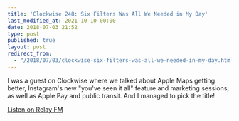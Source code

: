 ```yaml
---
title: 'Clockwise 248: Six Filters Was All We Needed in My Day'
last_modified_at: 2021-10-10 00:00
date: 2018-07-03 21:52
type: post
published: true
layout: post
redirect_from:
  - "/2018/07/03/clockwise-six-filters-was-all-we-needed-in-my-day.html"
---
```

I was a guest on Clockwise where we talked about Apple Maps getting better, Instagram's new "you've seen it all" feature and marketing sessions, as well as Apple Pay and public transit. And I managed to pick the title!  

<!--more-->

<a href="&#039;https://www.relay.fm/clockwise/248&#039;">Listen on Relay FM</a>  
